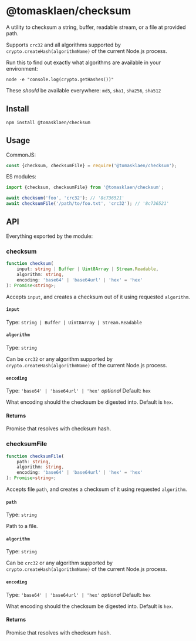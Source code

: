 # @tomasklaen/checksum

A utility to checksum a string, buffer, readable stream, or a file at provided path.

Supports `crc32` and all algorithms supported by `crypto.createHash(algorithmName)` of the current Node.js process.

Run this to find out exactly what algorithms are available in your environment:

```
node -e "console.log(crypto.getHashes())"
```

These _should_ be available everywhere: `md5`, `sha1`, `sha256`, `sha512`

## Install

```
npm install @tomasklaen/checksum
```

## Usage

CommonJS:

```js
const {checksum, checksumFile} = require('@tomasklaen/checksum');
```

ES modules:

```ts
import {checksum, checksumFile} from '@tomasklaen/checksum';

await checksum('foo', 'crc32'); // '8c736521'
await checksumFile('/path/to/foo.txt', 'crc32'); // '8c736521'
```

## API

Everything exported by the module:

### checksum

```ts
function checksum(
	input: string | Buffer | Uint8Array | Stream.Readable,
	algorithm: string,
	encoding: 'base64' | 'base64url' | 'hex' = 'hex'
): Promise<string>;
```

Accepts `input`, and creates a checksum out of it using requested `algorithm`.

#### `input`

Type: `string | Buffer | Uint8Array | Stream.Readable`

#### `algorithm`

Type: `string`

Can be `crc32` or any algorithm supported by `crypto.createHash(algorithmName)` of the current Node.js process.

#### `encoding`

Type: `'base64' | 'base64url' | 'hex'` _optional_
Default: `hex`

What encoding should the checksum be digested into. Default is `hex`.

#### Returns

Promise that resolves with checksum hash.

### checksumFile

```ts
function checksumFile(
	path: string,
	algorithm: string,
	encoding: 'base64' | 'base64url' | 'hex' = 'hex'
): Promise<string>;
```

Accepts file `path`, and creates a checksum of it using requested `algorithm`.

#### `path`

Type: `string`

Path to a file.

#### `algorithm`

Type: `string`

Can be `crc32` or any algorithm supported by `crypto.createHash(algorithmName)` of the current Node.js process.

#### `encoding`

Type: `'base64' | 'base64url' | 'hex'` _optional_
Default: `hex`

What encoding should the checksum be digested into. Default is `hex`.

#### Returns

Promise that resolves with checksum hash.
